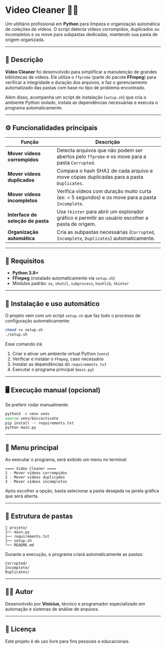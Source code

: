 # Video Cleaner 🎥🧹

Um utilitário profissional em **Python** para limpeza e organização automática de coleções de vídeos.
O script detecta vídeos corrompidos, duplicados ou incompletos e os move para subpastas dedicadas, mantendo sua pasta de origem organizada.

---

## 🧩 Descrição

**Video Cleaner** foi desenvolvido para simplificar a manutenção de grandes bibliotecas de vídeos.
Ele utiliza o `ffprobe` (parte do pacote **FFmpeg**) para verificar a integridade e duração dos arquivos, e faz o gerenciamento automatizado das pastas com base no tipo de problema encontrado.

Além disso, acompanha um script de instalação (`setup.sh`) que cria o ambiente Python isolado, instala as dependências necessárias e executa o programa automaticamente.

---

## ⚙️ Funcionalidades principais

| Função                            | Descrição                                                                                        |
| --------------------------------- | ------------------------------------------------------------------------------------------------ |
| **Mover vídeos corrompidos**      | Detecta arquivos que não podem ser abertos pelo `ffprobe` e os move para a pasta `Corrupted`.    |
| **Mover vídeos duplicados**       | Compara o hash SHA1 de cada arquivo e move cópias duplicadas para a pasta `Duplicates`.          |
| **Mover vídeos incompletos**      | Verifica vídeos com duração muito curta (ex: < 5 segundos) e os move para a pasta `Incomplete`.  |
| **Interface de seleção de pasta** | Usa `tkinter` para abrir um explorador gráfico e permitir ao usuário escolher a pasta de origem. |
| **Organização automática**        | Cria as subpastas necessárias (`Corrupted`, `Incomplete`, `Duplicates`) automaticamente.         |

---

## 🧰 Requisitos

* **Python 3.8+**
* **FFmpeg** (instalado automaticamente via `setup.sh`)
* Módulos padrão: `os`, `shutil`, `subprocess`, `hashlib`, `tkinter`

---

## 🚀 Instalação e uso automático

O projeto vem com um script `setup.sh` que faz todo o processo de configuração automaticamente:

```bash
chmod +x setup.sh
./setup.sh
```

Esse comando irá:

1. Criar e ativar um ambiente virtual Python (`venv`)
2. Verificar e instalar o `FFmpeg`, caso necessário
3. Instalar as dependências do `requirements.txt`
4. Executar o programa principal (`main.py`)

---

## 🖥️ Execução manual (opcional)

Se preferir rodar manualmente:

```bash
python3 -m venv venv
source venv/bin/activate
pip install -r requirements.txt
python main.py
```

---

## 🧭 Menu principal

Ao executar o programa, será exibido um menu no terminal:

```
==== Video Cleaner ====
1 - Mover vídeos corrompidos
2 - Mover vídeos duplicados
3 - Mover vídeos incompletos
```

Após escolher a opção, basta selecionar a pasta desejada na janela gráfica que será aberta.

---

## 📂 Estrutura de pastas

```
📁 projeto/
├── main.py
├── requirements.txt
├── setup.sh
└── README.md
```

Durante a execução, o programa criará automaticamente as pastas:

```
Corrupted/
Incomplete/
Duplicates/
```

---

## 🧑‍💻 Autor

Desenvolvido por **Vinícius**, técnico e programador especializado em automação e sistemas de análise de arquivos.

---

## 🪪 Licença

Este projeto é de uso livre para fins pessoais e educacionais.

